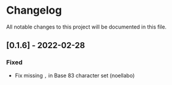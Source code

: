 Changelog
=========

All notable changes to this project will be documented in this file.

## [0.1.6] - 2022-02-28
### Fixed

- Fix missing `,` in Base 83 character set (noellabo)
